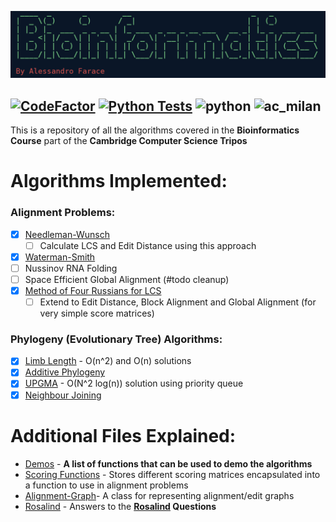 ![](logos/logo.png)

[![CodeFactor](https://www.codefactor.io/repository/github/a-f-v/bioinformatics/badge)](https://www.codefactor.io/repository/github/a-f-v/bioinformatics)
[![Python Tests](https://github.com/A-F-V/Bioinformatics/actions/workflows/actions.yml/badge.svg)](https://github.com/A-F-V/Bioinformatics/actions/workflows/actions.yml)
![python](https://badges.aleen42.com/src/python.svg)
![ac_milan](https://badges.aleen42.com/src/ac_milan.svg)
---

This is a repository of all the algorithms covered in the **Bioinformatics Course** part of the **Cambridge Computer Science Tripos**

# Algorithms Implemented:

### **Alignment Problems:**
- [x] [Needleman-Wunsch](src/algorithms/needleman_wunsch.py)
  - [ ] Calculate LCS and Edit Distance using this approach
- [x] [Waterman-Smith](src/algorithms/waterman_smith.py)
- [ ] Nussinov RNA Folding
- [ ] Space Efficient Global Alignment (#todo cleanup)
- [x] [Method of Four Russians for LCS](src/algorithms/four_russians_binary_encoding.py)
  - [ ] Extend to Edit Distance, Block Alignment and Global Alignment (for very simple score matrices)

### **Phylogeny (Evolutionary Tree) Algorithms**:
- [x] [Limb Length](src/algorithms/limb_length.py) - O(n^2) and O(n) solutions
- [x] [Additive Phylogeny](src/algorithms/additive_phylogeny.py)
- [x] [UPGMA](src/algorithms/upgma.py) - O(N^2 log(n)) solution using priority queue
- [x] [Neighbour Joining](src/algorithms/neighbour_joining.py)

# Additional Files Explained:
- [Demos](src/demos.py) - **A list of functions that can be used to demo the algorithms**
- [Scoring Functions](src/algorithms/scoring_functions.py) - Stores different scoring matrices encapsulated into a function to use in alignment problems
- [Alignment-Graph](src/algorithms/alignment_graph.py)- A class for representing alignment/edit graphs
- [Rosalind](src/rosalind) - Answers to the **[Rosalind](http://rosalind.info/problems/list-view/?location=bioinformatics-textbook-track) Questions**
